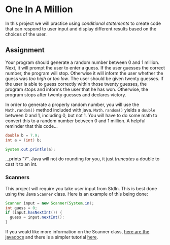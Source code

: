 # One In A Million

In this project we will practice using _conditional statements_ to create code
that can respond to user input and display different results based on the
choices of the user.

## Assignment

Your program should generate a random number between 0 and 1 million. Next, it
will prompt the user to enter a guess. If the user guesses the correct number,
the program will stop. Otherwise it will inform the user whether the guess was
_too high_ or _too low_. The user should be given twenty guesses. If the user
is able to guess correctly within those twenty guesses, the program stops and
informs the user that he has won. Otherwise, the program stops after twenty
guesses and declares victory.

In order to generate a properly random number, you will use the `Math.random()`
method included with java. `Math.random()` yields a `double` between 0 and 1,
including 0, but not 1. You will have to do some math to convert this to a
random number between 0 and 1 million. A helpful reminder that this code...

```java
double b = 7.9;
int a = (int) b;

System.out.println(a);
```

...prints "7". Java will not do rounding for you, it just _truncates_ a double
to cast it to an int.

### Scanners
This project will require you take user input from StdIn. This is best done using
the Java `Scanner` class. Here is an example of this being done:

```java
Scanner input = new Scanner(System.in);
int guess = 0;
if (input.hasNextInt()) {
  guess = input.nextInt():
}
```

If you would like more information on the Scanner class, [here are the javadocs](https://docs.oracle.com/javase/7/docs/api/java/util/Scanner.html)
and there is a simpler tutorial [here](https://docs.oracle.com/javase/7/docs/api/java/util/Scanner.html).
